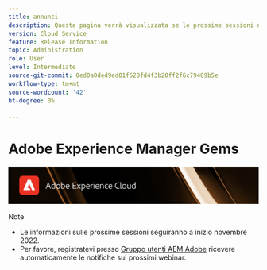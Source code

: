```yaml
---
title: annunci
description: Questa pagina verrà visualizzata se le prossime sessioni non sono ancora definite.
version: Cloud Service
feature: Release Information
topic: Administration
role: User
level: Intermediate
source-git-commit: 0ed0a0ded9ed01f528fd4f3b20ff2f6c79409b5e
workflow-type: tm+mt
source-wordcount: '42'
ht-degree: 0%

---
```


# Adobe Experience Manager Gems

![](/help/assets/ADX_Gems.png)

>[!NOTE]
>
>* Le informazioni sulle prossime sessioni seguiranno a inizio novembre 2022.
>* Per favore, registratevi presso [Gruppo utenti AEM Adobe](https://aem-augs.adobe.com/) ricevere automaticamente le notifiche sui prossimi webinar.